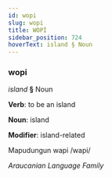 ```yaml
---
id: wopi
slug: wopi
title: WOPİ
sidebar_position: 724
hoverText: island § Noun
---
```


### wopi

*island* **§** Noun

**Verb**: to be an island

**Noun**: island

**Modifier**: island-related

Mapudungun wapi /wapi/

*Araucanian Language Family*